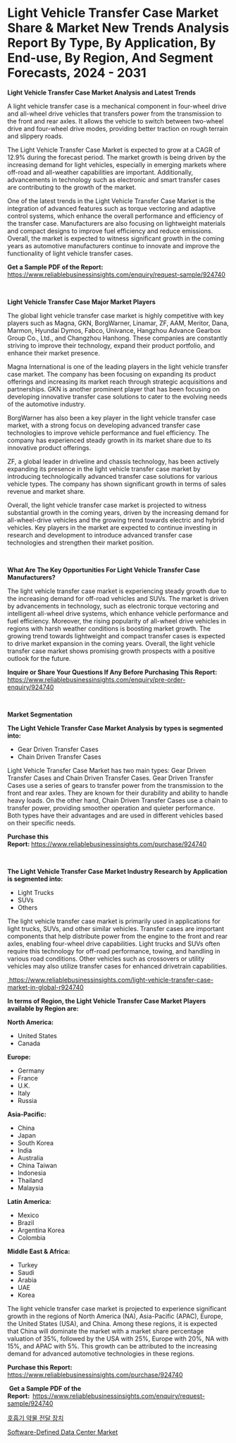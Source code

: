 <p><h1>Light Vehicle Transfer Case Market Share & Market New Trends Analysis Report By Type, By Application, By End-use, By Region, And Segment Forecasts, 2024 - 2031</h1></p><p><strong>Light Vehicle Transfer Case Market Analysis and Latest Trends</strong></p>
<p><p>A light vehicle transfer case is a mechanical component in four-wheel drive and all-wheel drive vehicles that transfers power from the transmission to the front and rear axles. It allows the vehicle to switch between two-wheel drive and four-wheel drive modes, providing better traction on rough terrain and slippery roads.</p><p>The Light Vehicle Transfer Case Market is expected to grow at a CAGR of 12.9% during the forecast period. The market growth is being driven by the increasing demand for light vehicles, especially in emerging markets where off-road and all-weather capabilities are important. Additionally, advancements in technology such as electronic and smart transfer cases are contributing to the growth of the market.</p><p>One of the latest trends in the Light Vehicle Transfer Case Market is the integration of advanced features such as torque vectoring and adaptive control systems, which enhance the overall performance and efficiency of the transfer case. Manufacturers are also focusing on lightweight materials and compact designs to improve fuel efficiency and reduce emissions. Overall, the market is expected to witness significant growth in the coming years as automotive manufacturers continue to innovate and improve the functionality of light vehicle transfer cases.</p></p>
<p><strong>Get a Sample PDF of the Report:&nbsp;</strong> <a href="https://www.reliablebusinessinsights.com/enquiry/request-sample/924740">https://www.reliablebusinessinsights.com/enquiry/request-sample/924740</a></p>
<p>&nbsp;</p>
<p><strong>Light Vehicle Transfer Case Major Market Players</strong></p>
<p><p>The global light vehicle transfer case market is highly competitive with key players such as Magna, GKN, BorgWarner, Linamar, ZF, AAM, Meritor, Dana, Marmon, Hyundai Dymos, Fabco, Univance, Hangzhou Advance Gearbox Group Co., Ltd., and Changzhou Hanhong. These companies are constantly striving to improve their technology, expand their product portfolio, and enhance their market presence.</p><p>Magna International is one of the leading players in the light vehicle transfer case market. The company has been focusing on expanding its product offerings and increasing its market reach through strategic acquisitions and partnerships. GKN is another prominent player that has been focusing on developing innovative transfer case solutions to cater to the evolving needs of the automotive industry.</p><p>BorgWarner has also been a key player in the light vehicle transfer case market, with a strong focus on developing advanced transfer case technologies to improve vehicle performance and fuel efficiency. The company has experienced steady growth in its market share due to its innovative product offerings.</p><p>ZF, a global leader in driveline and chassis technology, has been actively expanding its presence in the light vehicle transfer case market by introducing technologically advanced transfer case solutions for various vehicle types. The company has shown significant growth in terms of sales revenue and market share.</p><p>Overall, the light vehicle transfer case market is projected to witness substantial growth in the coming years, driven by the increasing demand for all-wheel-drive vehicles and the growing trend towards electric and hybrid vehicles. Key players in the market are expected to continue investing in research and development to introduce advanced transfer case technologies and strengthen their market position.</p></p>
<p>&nbsp;</p>
<p><strong>What Are The Key Opportunities For Light Vehicle Transfer Case Manufacturers?</strong></p>
<p><p>The light vehicle transfer case market is experiencing steady growth due to the increasing demand for off-road vehicles and SUVs. The market is driven by advancements in technology, such as electronic torque vectoring and intelligent all-wheel drive systems, which enhance vehicle performance and fuel efficiency. Moreover, the rising popularity of all-wheel drive vehicles in regions with harsh weather conditions is boosting market growth. The growing trend towards lightweight and compact transfer cases is expected to drive market expansion in the coming years. Overall, the light vehicle transfer case market shows promising growth prospects with a positive outlook for the future.</p></p>
<p><strong>Inquire or Share Your Questions If Any Before Purchasing This Report:</strong> <a href="https://www.reliablebusinessinsights.com/enquiry/pre-order-enquiry/924740">https://www.reliablebusinessinsights.com/enquiry/pre-order-enquiry/924740</a></p>
<p>&nbsp;</p>
<p><strong>Market Segmentation</strong></p>
<p><strong>The Light Vehicle Transfer Case Market Analysis by types is segmented into:</strong></p>
<p><ul><li>Gear Driven Transfer Cases</li><li>Chain Driven Transfer Cases</li></ul></p>
<p><p>Light Vehicle Transfer Case Market has two main types: Gear Driven Transfer Cases and Chain Driven Transfer Cases. Gear Driven Transfer Cases use a series of gears to transfer power from the transmission to the front and rear axles. They are known for their durability and ability to handle heavy loads. On the other hand, Chain Driven Transfer Cases use a chain to transfer power, providing smoother operation and quieter performance. Both types have their advantages and are used in different vehicles based on their specific needs.</p></p>
<p><strong>Purchase this Report:&nbsp;</strong><a href="https://www.reliablebusinessinsights.com/purchase/924740">https://www.reliablebusinessinsights.com/purchase/924740</a></p>
<p>&nbsp;</p>
<p><strong>The Light Vehicle Transfer Case Market Industry Research by Application is segmented into:</strong></p>
<p><ul><li>Light Trucks</li><li>SUVs</li><li>Others</li></ul></p>
<p><p>The light vehicle transfer case market is primarily used in applications for light trucks, SUVs, and other similar vehicles. Transfer cases are important components that help distribute power from the engine to the front and rear axles, enabling four-wheel drive capabilities. Light trucks and SUVs often require this technology for off-road performance, towing, and handling in various road conditions. Other vehicles such as crossovers or utility vehicles may also utilize transfer cases for enhanced drivetrain capabilities.</p></p>
<p><a href="https://www.reliablebusinessinsights.com/light-vehicle-transfer-case-market-in-global-r924740">&nbsp;https://www.reliablebusinessinsights.com/light-vehicle-transfer-case-market-in-global-r924740</a></p>
<p><strong>In terms of Region, the Light Vehicle Transfer Case Market Players available by Region are:</strong></p>
<p>
    <p> <strong> North America: </strong>
        <ul>
            <li>United States</li>
            <li>Canada</li>
        </ul>
        </p> 
    <p> <strong> Europe: </strong>
        <ul>
            <li>Germany</li>
            <li>France</li>
            <li>U.K.</li>
            <li>Italy</li>
            <li>Russia</li>
        </ul>
        </p> 
    <p> <strong> Asia-Pacific: </strong>
        <ul>
            <li>China</li>
            <li>Japan</li>
            <li>South Korea</li>
            <li>India</li>
            <li>Australia</li>
            <li>China Taiwan</li>
            <li>Indonesia</li>
            <li>Thailand</li>
            <li>Malaysia</li>
        </ul>
        </p> 
    <p> <strong> Latin America: </strong>
        <ul>
            <li>Mexico</li>
            <li>Brazil</li>
            <li>Argentina Korea</li>
            <li>Colombia</li>
        </ul>
        </p> 
    <p> <strong> Middle East & Africa: </strong>
        <ul>
            <li>Turkey</li>
            <li>Saudi</li>
            <li>Arabia</li>
            <li>UAE</li>
            <li>Korea</li>
        </ul>
    </p>
    </p>
<p><p>The light vehicle transfer case market is projected to experience significant growth in the regions of North America (NA), Asia-Pacific (APAC), Europe, the United States (USA), and China. Among these regions, it is expected that China will dominate the market with a market share percentage valuation of 35%, followed by the USA with 25%, Europe with 20%, NA with 15%, and APAC with 5%. This growth can be attributed to the increasing demand for advanced automotive technologies in these regions.</p></p>
<p><strong>Purchase this Report: </strong><a href="https://www.reliablebusinessinsights.com/purchase/924740">https://www.reliablebusinessinsights.com/purchase/924740</a></p>
<p>&nbsp;<strong>Get a Sample PDF of the Report:&nbsp;&nbsp;</strong><a href="https://www.reliablebusinessinsights.com/enquiry/request-sample/924740">https://www.reliablebusinessinsights.com/enquiry/request-sample/924740</a></p>
<p><strong></strong></p>
<p><p><a href="https://github.com/akzkkws047661437/Market-Research-Report-List-2/blob/main/805592993026.md">호흡기 약물 전달 장치</a></p><p><a href="https://view.publitas.com/reportprime-1/software-defined-data-center-market-analysis-its-cagr-market-segmentation-and-global-industry-overview/">Software-Defined Data Center Market</a></p></p>